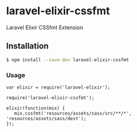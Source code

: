 # laravel-elixir-cssfmt

Laravel Elixir CSSfmt Extension

## Installation

```sh
$ npm install --save-dev laravel-elixir-cssfmt
```

### Usage

```
var elixir = require('laravel-elixir');

require('laravel-elixir-cssfmt');

elixir(function(mix) {
   mix.cssfmt('resources/assets/sass/src/**/*', 'resources/assets/sass/dest');
});
```

